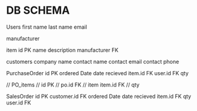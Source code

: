# DB SCHEMA

Users
first name
last name
email

manufacturer

item
id PK
name
description
manufacturer FK

customers
company name
contact name
contact email
contact phone

PurchaseOrder
id PK
ordered Date
date recieved
item.id FK
user.id FK
qty

// PO_items
// id PK
// po.id FK
// item item.id FK
// qty

SalesOrder
id PK
customer.id FK
ordered Date
date recieved
item.id FK
qty
user.id FK
